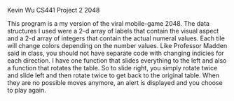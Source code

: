 Kevin Wu
CS441 Project 2 2048

This program is a my version of the viral mobile-game 2048. The data structures
I used were a 2-d array of labels that contain the visual aspect and a 2-d
array of integers that contain the actual numeral values. Each tile will change 
colors depending on the number values. Like Professor Madden said in class, 
you should not have separate code with changing indicies for each direction.
I have one function that slides everything to the left and also a function
that rotates the table. So to slide right, you simply rotate twice and slide left
and then rotate twice to get back to the original table. When they are no
possible moves anymore, an alert is displayed and you choose to play again.

